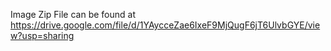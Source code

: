 Image Zip File can be found at https://drive.google.com/file/d/1YAycceZae6IxeF9MjQugF6jT6UlvbGYE/view?usp=sharing 
